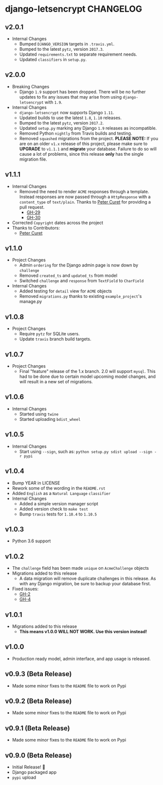 # django-letsencrypt CHANGELOG

## v2.0.1

- Internal Changes
  - Bumped `DJANGO_VERSION` targets in `.travis.yml`.
  - Bumped to the latest `pytz`, version `2017.3`.
  - Updated `requirements.txt` to separate requirement needs.
  - Updated `classifiers` in `setup.py`.

## v2.0.0

- Breaking Changes
  - Django `1.9` support has been dropped. There will be no further updates
    to fix any issues that may arise from using `django-letsencrypt` with
    `1.9`.
- Internal Changes
  - `django-letsencrypt` now supports Django `1.11`.
  - Updated builds to use the latest `1.8`, `1.10` releases.
  - Bumped to the latest `pytz`, version `2017.2`.
  - Updated `setup.py` marking any Django `1.9` releases as incompatible.
  - Removed Python `nightly` from Travis builds and testing.
  - Removed `squashed` migrations from the project. **PLEASE NOTE:** If you
    are on an older `v1.x` release of this project, please make sure to
    **UPGRADE** to `v1.1.1` and **migrate** your database. Failure to do so
    will cause a lot of problems, since this release **only** has the single
    migration file.

## v1.1.1

- Internal Changes
  - Removed the need to render `ACME` responses through a template. Instead
    responses are now passed through a `HttpResponse` with a `content_type` of
    `text/plain`. Thanks to [Peter Curet](https://github.com/petercuret)
    for providing a pull request.
    - [GH-29](https://github.com/urda/django-letsencrypt/pull/29)
    - [GH-30](https://github.com/urda/django-letsencrypt/pull/30)
- Corrected `Copyright` dates across the project
- Thanks to Contributors:
  - [Peter Curet](https://github.com/petercuret)

## v1.1.0

- Project Changes
  - Admin `ordering` for the Django admin page is now down by `challenge`
  - Removed `created_ts` and `updated_ts` from model
  - Switched `challenge` and `response` from `TextField` to `CharField`
- Internal Changes
  - Added testing for `detail` view for `ACME` objects
  - Removed `migrations.py` thanks to existing `example_project`'s manage.py

## v1.0.8

- Project Changes
  - Require `pytz` for SQLite users.
  - Update `travis` branch build targets.

## v1.0.7

- Project Changes
  - Final "feature" release of the 1.x branch. 2.0 will support `mysql`.
    This had to be done due to certain model upcoming model changes, and
    will result in a new set of migrations.

## v1.0.6

- Internal Changes
  - Started using `twine`
  - Started uploading `bdist_wheel`

## v1.0.5

- Internal Changes
  - Start using `--sign`, such as: `python setup.py sdist upload --sign -r pypi`

## v1.0.4

- Bump YEAR in LICENSE
- Rework some of the wording in the `README.rst`
- Added `English` as a `Natural Language` `classifier`
- Internal Changes
  - Added a simple version manager script
  - Added version check to `make test`
  - Bump `travis` tests for `1.10.4` to `1.10.5`

## v1.0.3

- Python 3.6 support

## v1.0.2

- The `challenge` field has been made `unique` on `AcmeChallenge`
  objects
- Migrations added to this release
  - A data migration will remove duplicate challenges in this release.
    As with any Django migration, be sure to backup your database first.
- Fixed issues:
  - [GH-2](https://github.com/urda/django-letsencrypt/issues/2)
  - [GH-4](https://github.com/urda/django-letsencrypt/issues/4)

## v1.0.1

- Migrations added to this release
  - **This means v1.0.0 WILL NOT WORK. Use this version instead!**

## v1.0.0

- Production ready model, admin interface, and app usage is released.

## v0.9.3 (Beta Release)

- Made some minor fixes to the `README` file to work on Pypi

## v0.9.2 (Beta Release)

- Made some minor fixes to the `README` file to work on Pypi

## v0.9.1 (Beta Release)

- Made some minor fixes to the `README` file to work on Pypi

## v0.9.0 (Beta Release)

- Initial Release! 🎉
- Django packaged app
- `pypi` upload
